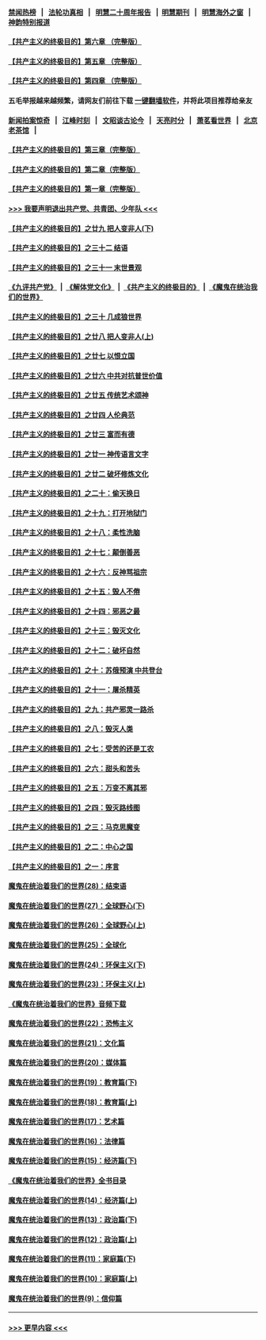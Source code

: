 #### [禁闻热榜](热点新闻.md?=0)  &nbsp;&nbsp;|&nbsp;&nbsp; [法轮功真相](https://github.com/gfw-breaker/truth/blob/master/README.md?=0) &nbsp;&nbsp;|&nbsp;&nbsp; [明慧二十周年报告](https://github.com/gfw-breaker/mh-reports/blob/master/README.md?=0) &nbsp;&nbsp;|&nbsp;&nbsp;[明慧期刊](https://github.com/gfw-breaker/mh-qikan) &nbsp;&nbsp;|&nbsp;&nbsp; [明慧海外之窗](https://github.com/gfw-breaker/mh-news/blob/master/README.md?=0) &nbsp;&nbsp;|&nbsp;&nbsp; [神韵特别报道](https://github.com/gfw-breaker/mh-news/blob/master/shenyun.md?=0)
#### [【共产主义的终极目的】第六章 （完整版）](../pages/nsc422/n11428913.md?t=03181602) 
#### [【共产主义的终极目的】第五章 （完整版）](../pages/nsc422/n11428912.md?t=03181602) 
#### [【共产主义的终极目的】第四章 （完整版）](../pages/nsc422/n11428907.md?t=03181602) 
#### 五毛举报越来越频繁，请网友们前往下载 [一键翻墙软件](https://github.com/gfw-breaker/ssr-accounts)，并将此项目推荐给亲友
#### [新闻拍案惊奇](https://github.com/gfw-breaker/banned-news/blob/master/pages/link4.md) &nbsp;&nbsp;|&nbsp;&nbsp; [江峰时刻](https://github.com/gfw-breaker/banned-news/blob/master/pages/link4.md) &nbsp;&nbsp;|&nbsp;&nbsp; [文昭谈古论今](https://github.com/gfw-breaker/banned-news/blob/master/pages/link4.md) &nbsp;&nbsp;|&nbsp;&nbsp; [天亮时分](https://github.com/gfw-breaker/banned-news/blob/master/pages/link4.md) &nbsp;&nbsp;|&nbsp;&nbsp; [萧茗看世界](https://github.com/gfw-breaker/banned-news/blob/master/pages/link4.md) &nbsp;&nbsp;|&nbsp;&nbsp; [北京老茶馆](https://github.com/gfw-breaker/banned-news/blob/master/pages/link4.md) &nbsp;&nbsp;|&nbsp;&nbsp; 
#### [【共产主义的终极目的】第三章（完整版）](../pages/nsc422/n11428848.md?t=03181602) 
#### [【共产主义的终极目的】第二章（完整版）](../pages/nsc422/n11428831.md?t=03181602) 
#### [【共产主义的终极目的】第一章（完整版）](../pages/nsc422/n11417651.md?t=03181602) 
#### [>>> 我要声明退出共产党、共青团、少年队 <<<](https://github.com/begood0513/goodnews/blob/master/quit/letter.md) 
#### [【共产主义的终极目的】之廿九 把人变非人(下)](../pages/nsc422/n11344140.md?t=03181602) 
#### [【共产主义的终极目的】之三十二 结语](../pages/nsc422/n11360535.md?t=03181602) 
#### [【共产主义的终极目的】之三十一 末世景观](../pages/nsc422/n11351129.md?t=03181602) 
#### [《九评共产党》](https://github.com/begood0513/9ping.md/blob/master/README.md) &nbsp;|&nbsp; [《解体党文化》](../../../../jtdwh.md/blob/master/README.md)  &nbsp;|&nbsp; [《共产主义的终极目的》](../../../../gczydzjmd.md/blob/master/README.md) &nbsp;|&nbsp; [《魔鬼在统治我们的世界》](../../../../mgztzwmdsj.md/blob/master/README.md) 
#### [【共产主义的终极目的】之三十 几成狼世界](../pages/nsc422/n11348280.md?t=03181602) 
#### [【共产主义的终极目的】之廿八 把人变非人(上)](../pages/nsc422/n11340492.md?t=03181602) 
#### [【共产主义的终极目的】之廿七 以恨立国](../pages/nsc422/n11336944.md?t=03181602) 
#### [【共产主义的终极目的】之廿六 中共对抗普世价值](../pages/nsc422/n11324785.md?t=03181602) 
#### [【共产主义的终极目的】之廿五 传统艺术颂神](../pages/nsc422/n11296396.md?t=03181602) 
#### [【共产主义的终极目的】之廿四 人伦典范](../pages/nsc422/n11296397.md?t=03181602) 
#### [【共产主义的终极目的】之廿三 富而有德](../pages/nsc422/n11283598.md?t=03181602) 
#### [【共产主义的终极目的】之廿一 神传语言文字](../pages/nsc422/n11263265.md?t=03181602) 
#### [【共产主义的终极目的】之廿二 破坏修炼文化](../pages/nsc422/n11245728.md?t=03181602) 
#### [【共产主义的终极目的】之二十：偷天换日](../pages/nsc422/n11238846.md?t=03181602) 
#### [【共产主义的终极目的】之十九：打开地狱门](../pages/nsc422/n11206376.md?t=03181602) 
#### [【共产主义的终极目的】之十八：柔性洗脑](../pages/nsc422/n11199994.md?t=03181602) 
#### [【共产主义的终极目的】之十七：颠倒善恶](../pages/nsc422/n11179782.md?t=03181602) 
#### [【共产主义的终极目的】之十六：反神骂祖宗](../pages/nsc422/n11166798.md?t=03181602) 
#### [【共产主义的终极目的】之十五：毁人不倦](../pages/nsc422/n11166792.md?t=03181602) 
#### [【共产主义的终极目的】之十四：邪恶之最](../pages/nsc422/n11150249.md?t=03181602) 
#### [【共产主义的终极目的】之十三：毁灭文化](../pages/nsc422/n11135227.md?t=03181602) 
#### [【共产主义的终极目的】之十二：破坏自然](../pages/nsc422/n11135214.md?t=03181602) 
#### [【共产主义的终极目的】之十：苏俄预演 中共登台](../pages/nsc422/n11118424.md?t=03181602) 
#### [【共产主义的终极目的】之十一：屠杀精英](../pages/nsc422/n11118442.md?t=03181602) 
#### [【共产主义的终极目的】之九：共产邪灵一路杀](../pages/nsc422/n11114139.md?t=03181602) 
#### [【共产主义的终极目的】之八：毁灭人类](../pages/nsc422/n11108503.md?t=03181602) 
#### [【共产主义的终极目的】之七：受苦的还是工农](../pages/nsc422/n11101809.md?t=03181602) 
#### [【共产主义的终极目的】之六：甜头和苦头](../pages/nsc422/n11096971.md?t=03181602) 
#### [【共产主义的终极目的】之五：万变不离其邪](../pages/nsc422/n11091285.md?t=03181602) 
#### [【共产主义的终极目的】之四：毁灭路线图](../pages/nsc422/n11086284.md?t=03181602) 
#### [【共产主义的终极目的】之三：马克思魔变](../pages/nsc422/n11061941.md?t=03181602) 
#### [【共产主义的终极目的】之二：中心之国](../pages/nsc422/n11047728.md?t=03181602) 
#### [【共产主义的终极目的】之一：序言](../pages/nsc422/n11086077.md?t=03181602) 
#### [魔鬼在统治着我们的世界(28)：结束语](../pages/nsc422/n10936246.md?t=03181602) 
#### [魔鬼在统治着我们的世界(27)：全球野心(下)](../pages/nsc422/n10928319.md?t=03181602) 
#### [魔鬼在统治着我们的世界(26)：全球野心(上)](../pages/nsc422/n10900318.md?t=03181602) 
#### [魔鬼在统治着我们的世界(25)：全球化](../pages/nsc422/n10788205.md?t=03181602) 
#### [魔鬼在统治着我们的世界(24)：环保主义(下)](../pages/nsc422/n10695307.md?t=03181602) 
#### [魔鬼在统治着我们的世界(23)：环保主义(上)](../pages/nsc422/n10688613.md?t=03181602) 
#### [《魔鬼在统治着我们的世界》音频下载](../pages/nsc422/n10635553.md?t=03181602) 
#### [魔鬼在统治着我们的世界(22)：恐怖主义](../pages/nsc422/n10614727.md?t=03181602) 
#### [魔鬼在统治着我们的世界(21)：文化篇](../pages/nsc422/n10597706.md?t=03181602) 
#### [魔鬼在统治着我们的世界(20)：媒体篇](../pages/nsc422/n10586579.md?t=03181602) 
#### [魔鬼在统治着我们的世界(19)：教育篇(下)](../pages/nsc422/n10564808.md?t=03181602) 
#### [魔鬼在统治着我们的世界(18)：教育篇(上)](../pages/nsc422/n10526970.md?t=03181602) 
#### [魔鬼在统治着我们的世界(17)：艺术篇](../pages/nsc422/n10499093.md?t=03181602) 
#### [魔鬼在统治着我们的世界(16)：法律篇](../pages/nsc422/n10485969.md?t=03181602) 
#### [魔鬼在统治着我们的世界(15)：经济篇(下)](../pages/nsc422/n10469975.md?t=03181602) 
#### [《魔鬼在统治着我们的世界》全书目录](../pages/nsc422/n10464261.md?t=03181602) 
#### [魔鬼在统治着我们的世界(14)：经济篇(上)](../pages/nsc422/n10457370.md?t=03181602) 
#### [魔鬼在统治着我们的世界(13)：政治篇(下)](../pages/nsc422/n10448270.md?t=03181602) 
#### [魔鬼在统治着我们的世界(12)：政治篇(上)](../pages/nsc422/n10444576.md?t=03181602) 
#### [魔鬼在统治着我们的世界(11)：家庭篇(下)](../pages/nsc422/n10440961.md?t=03181602) 
#### [魔鬼在统治着我们的世界(10)：家庭篇(上)](../pages/nsc422/n10435448.md?t=03181602) 
#### [魔鬼在统治着我们的世界(9)：信仰篇](../pages/nsc422/n10432159.md?t=03181602) 

----
#### [ >>> 更早内容 <<< ](../indexes/nsc422-earlier.md)
